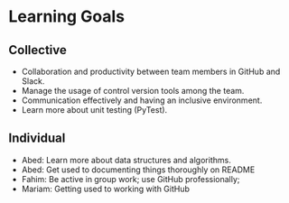 # Learning Goals

## Collective
- Collaboration and productivity between team members in GitHub and Slack.
- Manage the usage of control version tools among the team.
- Communication effectively and having an inclusive environment.
- Learn more about unit testing (PyTest).


## Individual
- Abed: Learn more about data structures and algorithms.
- Abed: Get used to documenting things thoroughly on README
- Fahim: Be active in group work; use GitHub professionally; 
- Mariam: Getting used to working with GitHub

